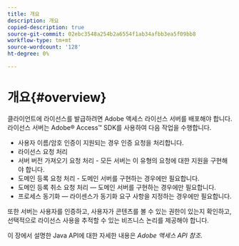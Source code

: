 ```yaml
---
title: 개요
description: 개요
copied-description: true
source-git-commit: 02ebc3548a254b2a6554f1ab34afbb3ea5f09bb8
workflow-type: tm+mt
source-wordcount: '128'
ht-degree: 0%

---
```


# 개요{#overview}

클라이언트에 라이선스를 발급하려면 Adobe 액세스 라이선스 서버를 배포해야 합니다. 라이선스 서버는 Adobe® Access™ SDK를 사용하여 다음 작업을 수행합니다.

* 사용자 이름/암호 인증이 지원되는 경우 인증 요청을 처리합니다.
* 라이선스 요청 처리
* 서버 버전 가져오기 요청 처리 - 모든 서버는 이 유형의 요청에 대한 지원을 구현해야 합니다.
* 도메인 등록 요청 처리 - 도메인 서버를 구현하는 경우에만 필요합니다.
* 도메인 등록 취소 요청 처리 — 도메인 서버를 구현하는 경우에만 필요합니다.
* 프로세스 동기화 — 라이센스가 동기화 요구 사항을 지정하는 경우에만 필요합니다.

또한 서버는 사용자를 인증하고, 사용자가 콘텐츠를 볼 수 있는 권한이 있는지 확인하고, 선택적으로 라이선스 사용을 추적할 수 있는 비즈니스 논리를 제공해야 합니다.

이 장에서 설명한 Java API에 대한 자세한 내용은 *Adobe 액세스 API 참조*.
